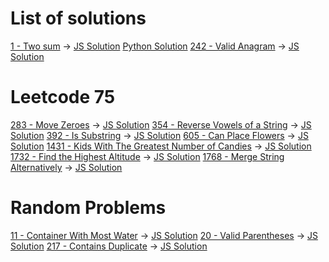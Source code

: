 # List of solutions

[1 - Two sum](https://leetcode.com/problems/two-sum/description/) -> [JS Solution](1-twoSum.js) [Python Solution](1-twoSum.py)
[242 - Valid Anagram](https://leetcode.com/problems/valid-anagram/) -> [JS Solution](242-validAnagram.js)

# Leetcode 75

[283 - Move Zeroes](https://leetcode.com/problems/move-zeroes/) -> [JS Solution](283-moveZeroes.js)
[354 - Reverse Vowels of a String](https://leetcode.com/problems/reverse-vowels-of-a-string/) -> [JS Solution](354-reverseVowelsOfAString.js)
[392 - Is Substring](https://leetcode.com/problems/is-subsequence/description/) -> [JS Solution](392-isSubstring.js)
[605 - Can Place Flowers](https://leetcode.com/problems/can-place-flowers/description) -> [JS Solution](605.canPlaceFlowers.js)
[1431 - Kids With The Greatest Number of Candies](https://leetcode.com/problems/kids-with-the-greatest-number-of-candies/) -> [JS Solution](1431-kidsWiththeGreatestNumberofCandies.js)
[1732 - Find the Highest Altitude](https://leetcode.com/problems/find-the-highest-altitude/) -> [JS Solution](1732-findTheHighestAltitude.js)
[1768 - Merge String Alternatively](https://leetcode.com/problems/merge-strings-alternately/description) -> [JS Solution](1768-mergeStringsAlternatively.js)

# Random Problems

[11 - Container With Most Water](https://leetcode.com/problems/container-with-most-water/description/) -> [JS Solution](11-containerWithMostWater.js)
[20 - Valid Parentheses](https://leetcode.com/problems/valid-parentheses/) -> [JS Solution](20-validParentheses.js)
[217 - Contains Duplicate](https://leetcode.com/problems/contains-duplicate/description/) -> [JS Solution](217-containsDuplicate.js)
